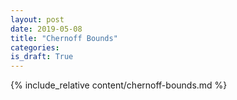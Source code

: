 ```yaml
---
layout: post
date: 2019-05-08
title: "Chernoff Bounds"
categories:
is_draft: True
---
```


{% include_relative content/chernoff-bounds.md %}
